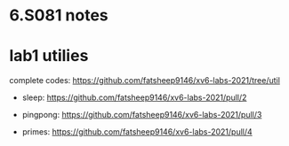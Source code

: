 # 6.S081 notes

# lab1 utilies

complete codes: https://github.com/fatsheep9146/xv6-labs-2021/tree/util

- sleep: https://github.com/fatsheep9146/xv6-labs-2021/pull/2

- pingpong: https://github.com/fatsheep9146/xv6-labs-2021/pull/3 

- primes: https://github.com/fatsheep9146/xv6-labs-2021/pull/4

